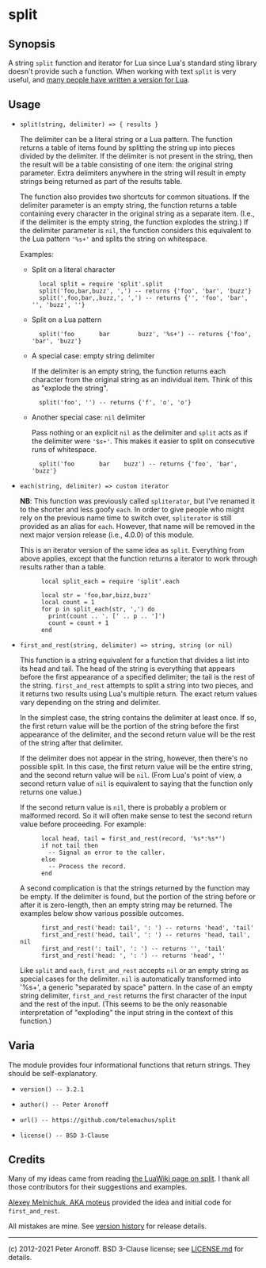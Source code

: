 # split

## Synopsis

A string `split` function and iterator for Lua since Lua's standard sting
library doesn't provide such a function. When working with text `split` is very
useful, and [many people have written a version for Lua][wiki].

[wiki]: http://lua-users.org/wiki/SplitJoin

## Usage

+ `split(string, delimiter) => { results }`	

  The delimiter can be a literal string or a Lua pattern. The function returns
  a table of items found by splitting the string up into pieces divided by the
  delimiter. If the delimiter is not present in the string, then the result
  will be a table consisting of one item: the original string parameter. Extra
  delimiters anywhere in the string will result in empty strings being returned
  as part of the results table.

  The function also provides two shortcuts for common situations. If the
  delimiter parameter is an empty string, the function returns a table
  containing every character in the original string as a separate item. (I.e.,
  if the delimiter is the empty string, the function explodes the string.) If
  the delimiter parameter is `nil`, the function considers this equivalent to
  the Lua pattern `'%s+'` and splits the string on whitespace.

  Examples:

    * Split on a literal character

            local split = require 'split'.split
            split('foo,bar,buzz', ',') -- returns {'foo', 'bar', 'buzz'}
            split(',foo,bar,,buzz,', ',') -- returns {'', 'foo', 'bar', '', 'buzz', ''}

    * Split on a Lua pattern

            split('foo       bar		buzz', '%s+') -- returns {'foo', 'bar', 'buzz'}

    * A special case: empty string delimiter

        If the delimiter is an empty string, the function returns each
        character from the original string as an individual item. Think of
        this as "explode the string".

            split('foo', '') -- returns {'f', 'o', 'o'}

    * Another special case: `nil` delimiter

        Pass nothing or an explicit `nil` as the delimiter and `split` acts as
        if the delimiter were `'$s+'`. This makes it easier to split on
        consecutive runs of whitespace.

            split('foo       bar	buzz') -- returns {'foo', 'bar', 'buzz'}

+ `each(string, delimiter) => custom iterator`

  **NB**: This function was previously called `spliterator`, but I've renamed
  it to the shorter and less goofy `each`. In order to give people who might
  rely on the previous name time to switch over, `spliterator` is still
  provided as an alias for `each`. However, that name will be removed in the
  next major version release (i.e., 4.0.0) of this module.

  This is an iterator version of the same idea as `split`. Everything from
  above applies, except that the function returns a iterator to work through
  results rather than a table.

            local split_each = require 'split'.each

            local str = 'foo,bar,bizz,buzz'
            local count = 1
            for p in split_each(str, ',') do
              print(count .. '. [' .. p .. ']')
              count = count + 1
            end

+ `first_and_rest(string, delimiter) => string, string (or nil)`

  This function is a string equivalent for a function that divides a list into
  its head and tail. The head of the string is everything that appears before
  the first appearance of a specified delimiter; the tail is the rest of the
  string. `first_and_rest` attempts to split a string into two pieces, and it
  returns two results using Lua's multiple return. The exact return values vary
  depending on the string and delimiter.

  In the simplest case, the string contains the delimiter at least once. If so,
  the first return value will be the portion of the string before the first
  appearance of the delimiter, and the second return value will be the rest of
  the string after that delimiter.

  If the delimiter does not appear in the string, however, then there's no
  possible split. In this case, the first return value will be the entire
  string, and the second return value will be `nil`. (From Lua's point of view,
  a second return value of `nil` is equivalent to saying that the function only
  returns one value.)

  If the second return value is `nil`, there is probably a problem or malformed
  record. So it will often make sense to test the second return value before
  proceeding. For example:

            local head, tail = first_and_rest(record, '%s*:%s*')
            if not tail then
              -- Signal an error to the caller.
            else
              -- Process the record.
            end

  A second complication is that the strings returned by the function may be
  empty. If the delimiter is found, but the portion of the string before or
  after it is zero-length, then an empty string may be returned. The examples
  below show various possible outcomes.

            first_and_rest('head: tail', ': ') -- returns 'head', 'tail'
            first_and_rest('head, tail', ': ') -- returns 'head, tail', nil
            first_and_rest(': tail', ': ') -- returns '', 'tail'
            first_and_rest('head: ', ': ') -- returns 'head', ''

  Like `split` and `each`, `first_and_rest` accepts `nil` or an empty string as
  special cases for the delimiter. `nil` is automatically transformed into
  '%s+', a generic "separated by space" pattern. In the case of an empty string
  delimiter, `first_and_rest` returns the first character of the input and the
  rest of the input. (This seems to be the only reasonable interpretation of
  "exploding" the input string in the context of this function.)

## Varia

The module provides four informational functions that return strings. They
should be self-explanatory.

+ `version() -- 3.2.1`

+ `author() -- Peter Aronoff`

+ `url() -- https://github.com/telemachus/split`

+ `license() -- BSD 3-Clause`

## Credits

Many of my ideas came from reading [the LuaWiki page on split][wiki]. I thank
all those contributors for their suggestions and examples.

[Alexey Melnichuk, AKA moteus][moteus] provided the idea and initial code for
`first_and_rest`.

All mistakes are mine. See [version history][c] for release details.

[moteus]: https://bitbucket.org/moteus
[c]: /CHANGES.md

---

(c) 2012-2021 Peter Aronoff. BSD 3-Clause license; see [LICENSE.md][li] for
details.

[li]: /LICENSE.md
